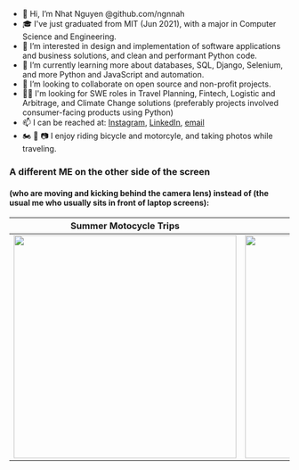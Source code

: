 - 👋 Hi, I’m Nhat Nguyen @github.com/ngnnah
- 🎓 I've just graduated from MIT (Jun 2021), with a major in Computer Science and Engineering. 
- 👀 I’m interested in design and implementation of software applications and business solutions, and clean and performant Python code.
- 🌱 I’m currently learning more about databases, SQL, Django, Selenium, and more Python and JavaScript and automation.
- 💞️ I’m looking to collaborate on open source and non-profit projects. 
- 👨‍💻 I'm looking for SWE roles in Travel Planning, Fintech, Logistic and Arbitrage, and Climate Change solutions (preferably projects involved consumer-facing products using Python)
- 📫 I can be reached at: [Instagram](https://www.instagram.com/nhatn1507/), [LinkedIn](https://www.linkedin.com/in/nhat-nguyen-51b1a5214/), [email](ngnnah@gmail.com)
- 🏍️ 🚴 📷  I enjoy riding bicycle and motorcyle, and taking photos while traveling.

### A different ME on the other side of the screen 
#### (who are moving and kicking behind the camera lens) instead of (the usual me who usually sits in front of laptop screens):


Summer Motocycle Trips            |  Random Jumps
:-------------------------:|:-------------------------:
<img src="https://user-images.githubusercontent.com/58123635/121838824-b3510180-cca6-11eb-9826-74fed23f028a.JPG" height="400">  |  <img src="https://user-images.githubusercontent.com/58123635/121838907-ec897180-cca6-11eb-9a11-967c7311d2ea.jpg" height="400">


<!---
ngnnah/ngnnah is a ✨ special ✨ repository because its `README.md` (this file) appears on your GitHub profile.
You can click the Preview link to take a look at your changes.
--->
